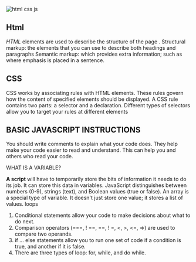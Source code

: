 
![html css js](https://miro.medium.com/max/3840/0*crN1sMRpNnApF9Pe.png)
## Html
*HTML* elements are used to describe the structure of 
the page .
Structural markup: the elements that you can use to 
describe both headings and paragraphs
Semantic markup: which provides extra information; such 
as where emphasis is placed in a sentence.

## CSS
CSS works by associating rules with HTML elements. These rules govern 
how the content of specified elements should be displayed. A CSS rule 
contains two parts: a selector and a declaration.
Different types of selectors allow you to target your 
rules at different elements

## BASIC JAVASCRIPT INSTRUCTIONS 
You should write comments to explain what your code does. 
They help make your code easier to read and understand. 
This can help you and others who read your code. 

WHAT IS A VARIABLE?

**A script** will have to temporarily 
store the bits of information it 
needs to do its job. It can store this 
data in variables. JavaScript distinguishes between numbers (0-9), 
strings (text), and Boolean values (true or false). 
An array is a special type of variable. It doesn't 
just store one value; it stores a list of values.
loops
1. Conditional statements allow your code to make 
decisions about what to do next. 
2. Comparison operators (===, ! ==, ==, ! =, <, >, <=, =>) 
are used to compare two operands.
3. if ... else statements allow you to run one set of code 
if a condition is true, and another if it is false. 
4. There are three types of loop: for, while, and 
do while.  
